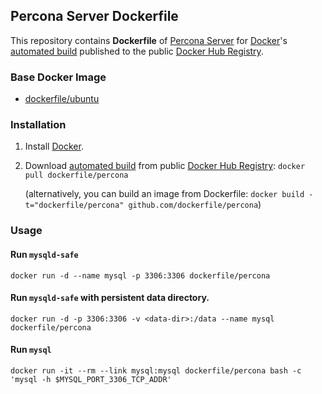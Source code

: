 ## Percona Server Dockerfile


This repository contains **Dockerfile** of [Percona Server](http://www.percona.com/software/percona-server) for [Docker](https://www.docker.com/)'s [automated build](https://registry.hub.docker.com/u/dockerfile/percona/) published to the public [Docker Hub Registry](https://registry.hub.docker.com/).


### Base Docker Image

* [dockerfile/ubuntu](http://dockerfile.github.io/#/ubuntu)


### Installation

1. Install [Docker](https://www.docker.com/).

2. Download [automated build](https://registry.hub.docker.com/u/dockerfile/percona/) from public [Docker Hub Registry](https://registry.hub.docker.com/): `docker pull dockerfile/percona`

   (alternatively, you can build an image from Dockerfile: `docker build -t="dockerfile/percona" github.com/dockerfile/percona`)


### Usage

#### Run `mysqld-safe`

    docker run -d --name mysql -p 3306:3306 dockerfile/percona

#### Run `mysqld-safe` with persistent data directory.

    docker run -d -p 3306:3306 -v <data-dir>:/data --name mysql dockerfile/percona

#### Run `mysql`

    docker run -it --rm --link mysql:mysql dockerfile/percona bash -c 'mysql -h $MYSQL_PORT_3306_TCP_ADDR'
